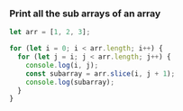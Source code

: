 


### Print all the sub arrays of an array

```javascript
let arr = [1, 2, 3];

for (let i = 0; i < arr.length; i++) {
  for (let j = i; j < arr.length; j++) {
    console.log(i, j);
    const subarray = arr.slice(i, j + 1);
    console.log(subarray);
  }
}
```
